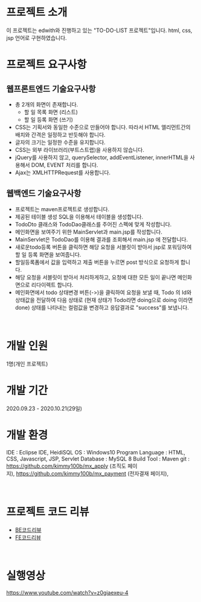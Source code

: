 # 프로젝트 소개

이 프로젝트는 edwith와 진행하고 있는 "TO-DO-LIST 프로젝트"입니다. html, css, jsp 언어로 구현하였습니다.
<br/>

# 프로젝트 요구사항
## 웹프론트엔드 기술요구사항

- 총 2개의 화면이 존재합니다.
  - 할 일 목록 화면 (리스트)
  - 할 일 등록 화면 (쓰기)
- CSS는 기획서와 동일한 수준으로 만들어야 합니다. 따라서 HTML 엘리먼트간의 배치와 간격은 일정하고 반듯해야 합니다.
- 글자의 크기는 일정한 수준을 유지합니다.
- CSS는 외부 라이브러리(부트스트랩)을 사용하지 않습니다.
- jQuery를 사용하지 않고, querySelector, addEventListener, innerHTML을 사용해서 DOM, EVENT 처리를 합니다.
- Ajax는 XMLHTTPRequest를 사용합니다.

## 웹백엔드 기술요구사항

- 프로젝트는 maven프로젝트로 생성합니다.
- 제공된 테이블 생성 SQL을 이용해서 테이블을 생성합니다.
- TodoDto 클래스와 TodoDao클래스를 주어진 스펙에 맞게 작성합니다.
- 메인화면을 보여주기 위한 MainServlet과 main.jsp를 작성합니다.
- MainServlet은 TodoDao를 이용해 결과를 조회해서 main.jsp 에 전달합니다.
- 새로운todo등록 버튼을 클릭하면 해당 요청을 서블릿이 받아서 jsp로 포워딩하여 할 일 등록 화면을 보여줍니다.
- 할일등록폼에서 값을 입력하고 제출 버튼을 누르면 post 방식으로 요청하게 합니다.
- 해당 요청을 서블릿이 받아서 처리하게하고, 요청에 대한 모든 일이 끝나면 메인화면으로 리다이렉트 합니다.
- 메인화면에서 todo 상태변경 버튼(->)을 클릭하여 요청을 보낼 때, Todo 의 Id와 상태값을 전달하여 다음 상태로 (현재 상태가 Todo라면 doing으로 doing 이라면 done) 상태를 나타내는 컬럼값을 변경하고 응답결과로 "success"를 보냅니다.
<br/>

# 개발 인원

1명(개인 프로젝트)
<br/>

# 개발 기간

2020.09.23 - 2020.10.21(29일)
<br/>

# 개발 환경

IDE : Eclipse IDE, HeidiSQL
OS : Windows10
Program Language : HTML, CSS, Javascript, JSP, Servlet
Database : MySQL 8
Build Tool : Maven
git : https://github.com/kimmy100b/mx_apply (조직도 페이지), https://github.com/kimmy100b/mx_payment (전자결재 페이지),

<br/>

# 프로젝트 코드 리뷰
- [BE코드리뷰](https://kimmy100b.github.io/codereview/2020/10/30/edwith-codereview/)
- [FE코드리뷰](https://kimmy100b.github.io/codereview/2020/11/09/edwith-codereview/)
<br/>

# 실행영상
https://www.youtube.com/watch?v=z0giaexeu-4
